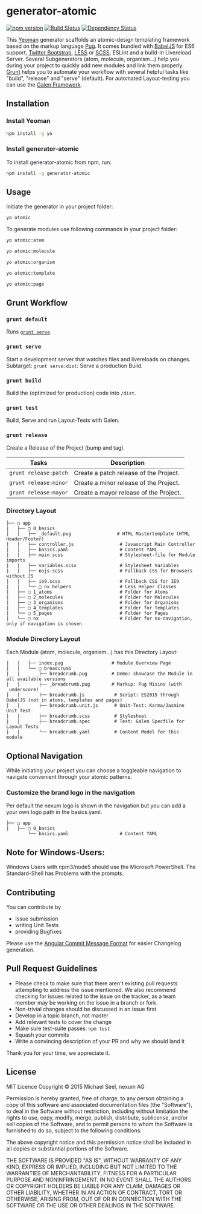 # generator-atomic
[![npm version](https://badge.fury.io/js/generator-atomic.svg)](https://badge.fury.io/js/generator-atomic)
[![Build Status](https://travis-ci.org/nexumAG/generator-atomic.svg?branch=master)](https://travis-ci.org/nexumAG/generator-atomic)
[![Dependency Status](https://david-dm.org/nexumAG/generator-atomic.svg)](https://david-dm.org/nexumAG/generator-atomic)

This [Yeoman](http://yeoman.io) generator scaffolds an atomic-design templating framework based on the markup language [Pug](http://http://pug-lang.com/).
It comes bundled with [BabelJS](http://babeljs.io/) for ES6 support, [Twitter Bootstrap](http://getbootstrap.com/), [LESS](http://www.lesscss.org/) or [SCSS](http://sass-lang.com/), ESLint and a build-in Livereload Server.
Several Subgenerators (atom, molecule, organism...) help you during your project to quickly add new modules and link them properly.
[Grunt](http://gruntjs.com/) helps you to automate your workflow with several helpful tasks like "build", "release" and "serve" (default). For automated Layout-testing you can use the [Galen Framework](http://galenframework.com/).


## Installation

### Install Yeoman

```bash
npm install -g yo
```

### Install generator-atomic

To install generator-atomic from npm, run:

```bash
npm install -g generator-atomic
```

## Usage

Initiate the generator in your project folder:

```bash
yo atomic
```

To generate modules use following commands in your project folder:

```bash
yo atomic:atom
```

```bash
yo atomic:molecule
```

```bash
yo atomic:organism
```

```bash
yo atomic:template
```

```bash
yo atomic:page
```

## Grunt Workflow

### `grunt default`
Runs [`grunt serve`](#grunt-serve).

### `grunt serve`
Start a development server that watches files and livereloads on changes.
Subtarget: `grunt serve:dist`: Serve a production Build.

### `grunt build`
Build the (optimized for production) code into `/dist`.

### `grunt test`
Build, Serve and run Layout-Tests with Galen.

### `grunt release`
Create a Release of the Project (bump and tag).

|Tasks| Description
|---------|-------
| `grunt release:patch` | Create a patch release of the Project.
| `grunt release:minor` | Create a minor release of the Project.
| `grunt release:mayor` | Create a mayor release of the Project.

### Directory Layout
```
├── □ app                                   
|   ├── □ 0_basics                        
|   |   ├── _default.pug                 # HTML Mastertemplate (HTML Header/Footer)
|   |   ├── controller.js                 # Javascript Main Controller
|   |   ├── basics.yaml                   # Content YAML
|   |   ├── main.scss                     # Stylesheet-file for Module imports
|   |   ├── variables.scss                # Stylesheet Variables
|   |   ├── nojs.scss                     # Fallback CSS for Browsers without JS
|   |   ├── ie9.scss                      # Fallback CSS for IE9
|   |   └── □ nx helpers                  # Less Helper Classes
|   ├── □ 1_atoms                         # Folder for Atoms
|   ├── □ 2_molecules                     # Folder for Molecules
|   ├── □ 3_organisms                     # Folder for Organisms
|   ├── □ 4_templates                     # Folder for Templates
|   └── □ 5_pages                         # Folder for Pages
|   └── □ nx                              # Folder for nx-navigation, only if navigation is chosen
```

### Module Directory Layout
Each Module (atom, molecule, organism...) has this Directory Layout:
```
|   |   ├── index.pug                  # Module Overview Page
|   |   └── □ breadcrumb                  
|   |       ├── breadcrumb.pug         # Demo: showcase the Module in all available versions
|   |       ├── _breadcrumb.pug        # Markup: Pug Mixins (with _underscore)
|   |       ├── breadcrumb.js           # Script: ES2015 through BabelJS (not in atoms, templates and pages)
|   |       ├── breadcrumb.unit.js      # Unit-Test: Karma/Jasmine Unit Test
|   |       ├── breadcrumb.scss         # Stylesheet
|   |       ├── breadcrumb.spec         # Test: Galen Specfile for Layout Tests
|   |       └── breadcrumb.yaml         # Content Model for this module
```

## Optional Navigation
While initiating your project you can choose a toggleable navigation to navigate convenient through your atomic patterns.

### Customize the brand logo in the navigation
Per default the nexum logo is shown in the navigation but you can add a your own logo path in the basics.yaml.

```
├── □ app                                   
|   ├── □ 0_basics                        
        └── basics.yaml                   # Content YAML
```

## Note for Windows-Users:
Windows Users with npm3/node5 should use the Microsoft PowerShell.
The Standard-Shell has Problems with the prompts.

## Contributing

You can contribute by  

* Issue submission
* writing Unit Tests
* providing Bugfixes

Please use the [Angular Commit Message Format](https://github.com/angular/angular.js/blob/master/CONTRIBUTING.md#commit-message-format) for easier Changelog generation.

## Pull Request Guidelines

* Please check to make sure that there aren't existing pull requests attempting to address the issue mentioned. We also recommend checking for issues related to the issue on the tracker, as a team member may be working on the issue in a branch or fork.
* Non-trivial changes should be discussed in an issue first
* Develop in a topic branch, not master
* Add relevant tests to cover the change
* Make sure test-suite passes: `npm test`
* Squash your commits
* Write a convincing description of your PR and why we should land it


Thank you for your time, we appreciate it.

## License

MIT Licence
Copyright © 2015  Michael Seel, nexum AG

Permission is hereby granted, free of charge, to any person obtaining a copy
of this software and associated documentation files (the "Software"), to deal
in the Software without restriction, including without limitation the rights
to use, copy, modify, merge, publish, distribute, sublicense, and/or sell
copies of the Software, and to permit persons to whom the Software is
furnished to do so, subject to the following conditions:

The above copyright notice and this permission notice shall be included in
all copies or substantial portions of the Software.

THE SOFTWARE IS PROVIDED "AS IS", WITHOUT WARRANTY OF ANY KIND, EXPRESS OR
IMPLIED, INCLUDING BUT NOT LIMITED TO THE WARRANTIES OF MERCHANTABILITY,
FITNESS FOR A PARTICULAR PURPOSE AND NONINFRINGEMENT. IN NO EVENT SHALL THE
AUTHORS OR COPYRIGHT HOLDERS BE LIABLE FOR ANY CLAIM, DAMAGES OR OTHER
LIABILITY, WHETHER IN AN ACTION OF CONTRACT, TORT OR OTHERWISE, ARISING FROM,
OUT OF OR IN CONNECTION WITH THE SOFTWARE OR THE USE OR OTHER DEALINGS IN
THE SOFTWARE.
